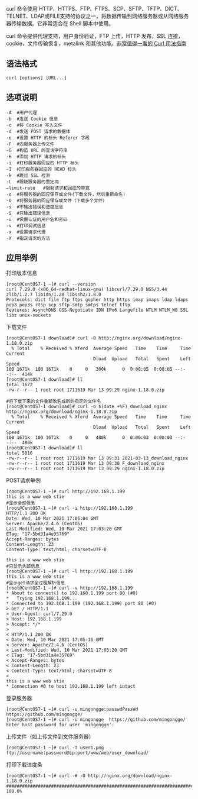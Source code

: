 curl 命令使用 HTTP、HTTPS、FTP、FTPS、SCP、SFTP、TFTP、DICT、TELNET、LDAP或FILE支持的协议之一，将数据传输到网络服务器或从网络服务器传输数据。它非常适合在 Shell 脚本中使用。

curl 命令提供代理支持，用户身份验证，FTP 上传，HTTP 发布，SSL 连接，cookie，文件传输恢复，metalink 和其他功能。[非常值得一看的 Curl 用法指南](http://mp.weixin.qq.com/s?__biz=MzI0MDQ4MTM5NQ==&mid=2247502760&idx=2&sn=96f5850c8e33e93a6572602c573bad9a&chksm=e918aeb4de6f27a2a39ee24bb6c5c659a47bc8509493fdbff0e1b9f37b00726f154ee4877b7e&scene=21#wechat_redirect)

## 语法格式

```
curl [options] [URL...]
```

## 选项说明

```
-A  #用户代理
-b  #发送 Cookie 信息
-c  #将 Cookie 写入文件
-d  #发送 POST 请求的数据体
-e  #设置 HTTP 的标头 Referer 字段
-F  #向服务器上传文件
-G  #构造 URL 的查询字符串
-H  #添加 HTTP 请求的标头
-i  #打印服务器回应的 HTTP 标头
-I  打印服务器回应的 HEAD 标头
-k  #跳过 SSL 检测
-L  #跟随服务器的重定向
–limit-rate   #限制请求和回应的带宽
-o  #将服务器的回应保存成文件(下载文件，然后重新命名)
-O  #将服务器的回应保存成文件（下载多个文件）
-s  #不输出错误和进度信息
-S  #只输出错误信息
-u  #设置认证的用户名和密码
-v  #打印调试信息
-x  #设置请求代理
-X  #指定请求的方法
```

## 应用举例

打印版本信息

```
[root@CentOS7-1 ~]# curl --version
curl 7.29.0 (x86_64-redhat-linux-gnu) libcurl/7.29.0 NSS/3.44 zlib/1.2.7 libidn/1.28 libssh2/1.8.0
Protocols: dict file ftp ftps gopher http https imap imaps ldap ldaps pop3 pop3s rtsp scp sftp smtp smtps telnet tftp 
Features: AsynchDNS GSS-Negotiate IDN IPv6 Largefile NTLM NTLM_WB SSL libz unix-sockets 
```

下载文件

```
[root@CentOS7-1 download]# curl -O http://nginx.org/download/nginx-1.18.0.zip
  % Total    % Received % Xferd  Average Speed   Time    Time     Time  Current
                                 Dload  Upload   Total   Spent    Left  Speed
100 1671k  100 1671k    0     0   300k      0  0:00:05  0:00:05 --:--:--  414k
[root@CentOS7-1 download]# ll
total 1672
-rw-r--r-- 1 root root 1711619 Mar 13 09:29 nginx-1.18.0.zip

#将下载下来的文件重新改名成新的指定的文件名
[root@CentOS7-1 download]# curl -o $(date +%F)_download_nginx  http://nginx.org/download/nginx-1.18.0.zip
  % Total    % Received % Xferd  Average Speed   Time    Time     Time  Current
                                 Dload  Upload   Total   Spent    Left  Speed
100 1671k  100 1671k    0     0   480k      0  0:00:03  0:00:03 --:--:--  480k
[root@CentOS7-1 download]# ll
total 5016
-rw-r--r-- 1 root root 1711619 Mar 13 09:31 2021-03-13_download_nginx
-rw-r--r-- 1 root root 1711619 Mar 13 09:30 F_download_nginx
-rw-r--r-- 1 root root 1711619 Mar 13 09:29 nginx-1.18.0.zip
```

POST请求举例

```
[root@CentOS7-1 ~]# curl http://192.168.1.199
this is a www web stie
#显示全部信息
[root@CentOS7-1 ~]# curl -i http://192.168.1.199
HTTP/1.1 200 OK
Date: Wed, 10 Mar 2021 17:05:04 GMT
Server: Apache/2.4.6 (CentOS)
Last-Modified: Wed, 10 Mar 2021 17:03:20 GMT
ETag: "17-5bd31a4e35769"
Accept-Ranges: bytes
Content-Length: 23
Content-Type: text/html; charset=UTF-8

this is a www web stie
#只显示头部信息
[root@CentOS7-1 ~]# curl -l http://192.168.1.199
this is a www web stie
#显示get请求全过程解析信息
[root@CentOS7-1 ~]# curl -v http://192.168.1.199
* About to connect() to 192.168.1.199 port 80 (#0)
*   Trying 192.168.1.199...
* Connected to 192.168.1.199 (192.168.1.199) port 80 (#0)
> GET / HTTP/1.1
> User-Agent: curl/7.29.0
> Host: 192.168.1.199
> Accept: */*
> 
< HTTP/1.1 200 OK
< Date: Wed, 10 Mar 2021 17:05:16 GMT
< Server: Apache/2.4.6 (CentOS)
< Last-Modified: Wed, 10 Mar 2021 17:03:20 GMT
< ETag: "17-5bd31a4e35769"
< Accept-Ranges: bytes
< Content-Length: 23
< Content-Type: text/html; charset=UTF-8
< 
this is a www web stie
* Connection #0 to host 192.168.1.199 left intact
```

登录服务器

```
[root@CentOS7-1 ~]# curl -u mingongge:passwdPassWd  https://github.com/mingongge/
[root@CentOS7-1 ~]# curl -u mingongge  https://github.com/mingongge/
Enter host password for user 'mingongge':
```

上传文件（如上传文件到文件服务器）

```
[root@CentOS7-1 ~]# curl -T user1.png ftp://username:password@ip:port/www/web/user_download/
```

打印下载进度条

```
[root@CentOS7-1 ~]# curl -# -O http://nginx.org/download/nginx-1.18.0.zip
######################################################################## 100.0%
```